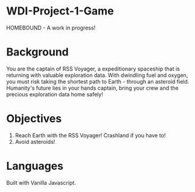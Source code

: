 # WDI-Project-1-Game
HOMEBOUND - A work in progress!

# Background
You are the captain of RSS Voyager, a expeditionary spaceship that is returning with valuable exploration data. With dwindling fuel and oxygen, you must risk taking the shortest path to Earth - through an asteroid field. Humanity's future lies in your hands captain, bring your crew and the precious exploration data home safely!

# Objectives
1. Reach Earth with the RSS Voyager! Crashland if you have to!
2. Avoid asteroids!

# Languages
Built with Vanilla Javascript.
